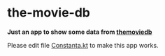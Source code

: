 # the-movie-db

**Just an app to show some data from [themoviedb](https://developers.themoviedb.org/)**

Please edit file [Constanta.kt](https://github.com/irsalshabirin/the-movie-db/blob/master/app/src/main/java/com/isl/themoviedb/util/Constanta.kt#L10) to make this app works.

